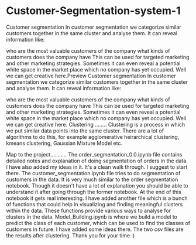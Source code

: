 # Customer-Segmentation-system-1 
Customer segmentation
In customer segmentation we categorize similar customers together in the same cluster and analyse them. It can reveal information like:

who are the most valuable customers of the company
what kinds of customers does the company have
This can be used for targeted marketing and other marketing strategies.
Sometimes it can even reveal a potential white space in the market place which no company has yet occupied. Well we can get creative here.Preview
Customer segmentation
In customer segmentation we categorize similar customers together in the same cluster and analyse them. It can reveal information like:

who are the most valuable customers of the company
what kinds of customers does the company have
This can be used for targeted marketing and other marketing strategies.
Sometimes it can even reveal a potential white space in the market place which no company has yet occupied. Well we can get creative here.
Clustering ........
Clustering is a process in which we put similar data points into the same cluster. There are a lot of algorithms to do this, for example agglomerative heirarchical clustering, kmeans clustering, Gaussian Mixture Model etc.

Map to the project...........
The order_segmentation_0.0.ipynb file contains detailed notes and explanation of doing segmentation of orders in the data. I have also added my ideas in it. It's a clean walk through. I suggest to start there.
The customer_segmentation.ipynb file tries to do segmentation of customers in the data. It is very much similar to the order segmentation notebook. Though it doesn't have a lot of explanation you should be able to understand it after going through the former notebook. At the end of this notebook it gets real interesting.
I have added another file which is a bunch of functions that could help in visualizing and finding meaningful clusters within the data. These functions provide various ways to analyse for clusters in the data.
Model_Building.ipynb is where we build a model to predict the class of each customer, which can be used to find the classes of customers in future. I have added some ideas there.
The two csv files are the results after clustering.
Thank you for your time :)
